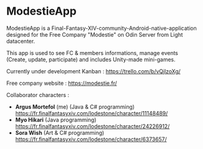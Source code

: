 # ModestieApp

ModestieApp is a Final-Fantasy-XIV-community-Android-native-application designed for the Free Company "Modestie" on Odin Server from Light datacenter.

This app is used to see FC & members informations, manage events (Create, update, participate) and includes Unity-made mini-games.

Currently under development
Kanban : https://trello.com/b/vQjlzoXg/

Free company website : https://modestie.fr/

Collaborator characters :

- **Argus Mortefol** (me) (Java & C# programming) https://fr.finalfantasyxiv.com/lodestone/character/11148489/
- **Myo Hikari** (Java programming) https://fr.finalfantasyxiv.com/lodestone/character/24226912/
- **Sora Wish** (Art & C# programming) https://fr.finalfantasyxiv.com/lodestone/character/6373657/
